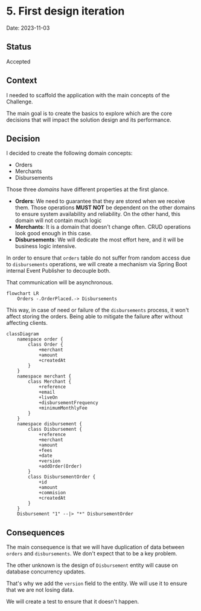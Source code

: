 # 5. First design iteration

Date: 2023-11-03

## Status

Accepted

## Context

I needed to scaffold the application with the main concepts of the Challenge.

The main goal is to create the basics to explore which are the core decisions
that will impact the solution design and its performance.

## Decision

I decided to create the following domain concepts:

- Orders
- Merchants
- Disbursements

Those three _domains_ have different properties at the first glance.

- **Orders**: We need to guarantee that they are stored when we receive them.
Those operations **MUST NOT** be dependent on the other domains to ensure system availability and reliability.
On the other hand, this domain will not contain much logic
- **Merchants**: It is a domain that doesn't change often. CRUD operations look good enough in this case.
- **Disbursements**: We will dedicate the most effort here, and it will be business logic intensive.

In order to ensure that `orders` table do not suffer from random access due to `disbursements` operations,
we will create a mechanism via Spring Boot internal Event Publisher to decouple both.

That communication will be asynchronous.

```mermaid
flowchart LR
    Orders -.OrderPlaced.-> Disbursements
```

This way, in case of need or failure of the `disbursements` process, it won't affect
storing the orders. Being able to mitigate the failure after without affecting clients.

```mermaid
classDiagram
    namespace order {
        class Order {
            +merchant
            +amount
            +createdAt
        }
    }
    namespace merchant {
        class Merchant {
            +reference
            +email
            +liveOn
            +disbursementFrequency
            +minimumMonthlyFee
        }
    }
    namespace disbursement {
        class Disbursement {
            +reference
            +merchant
            +amount
            +fees
            +date
            +version
            +addOrder(Order)
        }
        class DisbursementOrder {
            +id
            +amount
            +commision
            +createdAt
        }
    }
    Disbursement "1" --|> "*" DisbursementOrder
```

## Consequences

The main consequence is that we will have duplication of data between `orders` and `disbursements`.
We don't expect that to be a key problem.

The other unknown is the design of `Disbursement` entity will cause on database concurrency updates.

That's why we add the `version` field to the entity. We will use it to ensure that we are not losing data.

We will create a test to ensure that it doesn't happen.